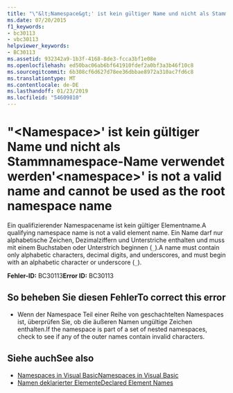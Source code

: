 ```yaml
---
title: "\"&lt;Namespace&gt;' ist kein gültiger Name und nicht als Stammnamespace-Name verwendet werden"
ms.date: 07/20/2015
f1_keywords:
- bc30113
- vbc30113
helpviewer_keywords:
- BC30113
ms.assetid: 932342a9-1b3f-4168-8de3-fcca3bf1e08e
ms.openlocfilehash: ed50bac06ab6bf641910fdef2a0bf3a3b46f10c8
ms.sourcegitcommit: 6b308cf6d627d78ee36dbbae8972a310ac7fd6c8
ms.translationtype: MT
ms.contentlocale: de-DE
ms.lasthandoff: 01/23/2019
ms.locfileid: "54609810"
---
```

# <a name="ltnamespacegt-is-not-a-valid-name-and-cannot-be-used-as-the-root-namespace-name"></a><span data-ttu-id="4a3d9-102">"&lt;Namespace&gt;' ist kein gültiger Name und nicht als Stammnamespace-Name verwendet werden</span><span class="sxs-lookup"><span data-stu-id="4a3d9-102">'&lt;namespace&gt;' is not a valid name and cannot be used as the root namespace name</span></span>
<span data-ttu-id="4a3d9-103">Ein qualifizierender Namespacename ist kein gültiger Elementname.</span><span class="sxs-lookup"><span data-stu-id="4a3d9-103">A qualifying namespace name is not a valid element name.</span></span> <span data-ttu-id="4a3d9-104">Ein Name darf nur alphabetische Zeichen, Dezimalziffern und Unterstriche enthalten und muss mit einem Buchstaben oder Unterstrich beginnen (`_`).</span><span class="sxs-lookup"><span data-stu-id="4a3d9-104">A name must contain only alphabetic characters, decimal digits, and underscores, and must begin with an alphabetic character or underscore (`_`).</span></span>  
  
 <span data-ttu-id="4a3d9-105">**Fehler-ID:** BC30113</span><span class="sxs-lookup"><span data-stu-id="4a3d9-105">**Error ID:** BC30113</span></span>  
  
## <a name="to-correct-this-error"></a><span data-ttu-id="4a3d9-106">So beheben Sie diesen Fehler</span><span class="sxs-lookup"><span data-stu-id="4a3d9-106">To correct this error</span></span>  
  
-   <span data-ttu-id="4a3d9-107">Wenn der Namespace Teil einer Reihe von geschachtelten Namespaces ist, überprüfen Sie, ob die äußeren Namen ungültige Zeichen enthalten.</span><span class="sxs-lookup"><span data-stu-id="4a3d9-107">If the namespace is part of a set of nested namespaces, check to see if any of the outer names contain invalid characters.</span></span>  
  
## <a name="see-also"></a><span data-ttu-id="4a3d9-108">Siehe auch</span><span class="sxs-lookup"><span data-stu-id="4a3d9-108">See also</span></span>
- [<span data-ttu-id="4a3d9-109">Namespaces in Visual Basic</span><span class="sxs-lookup"><span data-stu-id="4a3d9-109">Namespaces in Visual Basic</span></span>](../../visual-basic/programming-guide/program-structure/namespaces.md)
- [<span data-ttu-id="4a3d9-110">Namen deklarierter Elemente</span><span class="sxs-lookup"><span data-stu-id="4a3d9-110">Declared Element Names</span></span>](../../visual-basic/programming-guide/language-features/declared-elements/declared-element-names.md)
